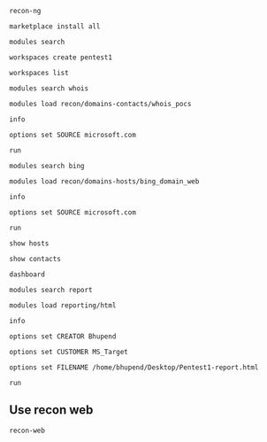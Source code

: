 `recon-ng`

`marketplace install all`

`modules search`

`workspaces create pentest1`

`workspaces list`

`modules search whois`

`modules load recon/domains-contacts/whois_pocs`

`info`

`options set SOURCE microsoft.com`

`run`

`modules search bing`

`modules load recon/domains-hosts/bing_domain_web`

`info`

`options set SOURCE microsoft.com`

`run`

`show hosts`

`show contacts`

`dashboard`

`modules search report`

`modules load reporting/html`

`info`

`options set CREATOR Bhupend`

`options set CUSTOMER MS_Target`

`options set FILENAME /home/bhupend/Desktop/Pentest1-report.html`

`run`

## Use recon web

`recon-web`
